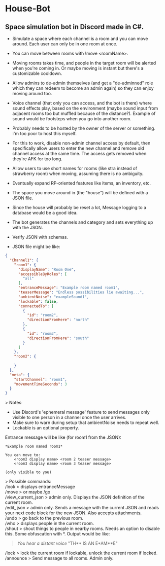 # House-Bot
## Space simulation bot in Discord made in C#.

- Simulate a space where each channel is a room and you can move around. Each user can only be in one room at once.
- You can move between rooms with !move \<roomName>.
- Moving rooms takes time, and people in the target room will be alerted when you're coming in. Or maybe moving is instant but there's a customizable cooldown.
- Allow admins to de-admin themselves (and get a "de-adminned" role which they can redeem to become an admin again) so they can enjoy moving around too.
- Voice channel (that only you can access, and the bot is there) where sound effects play, based on the environment (maybe sound input from adjacent rooms too but muffled because of the distance?). Example of sound would be footsteps when you go into another room.
  
- Probably needs to be hosted by the owner of the server or something. I'm too poor to host this myself.
- For this to work, disable non-admin channel access by default, then specifically allow users to enter the new channel and remove old channel access at the same time. The access gets removed when they're AFK for too long.
- Allow users to use short names for rooms (like stra instead of strawberry room) when moving, assuming there is no ambiguity.
- Eventually expand RP-oriented features like items, an inventory, etc.
- The space you move around in (the "house") will be defined with a JSON file.
- Since the house will probably be reset a lot, Message logging to a database would be a good idea.
- The bot generates the channels and category and sets everything up with the JSON.
- Verify JSON with schemas.
- JSON file might be like:
```json
{
  "Channel1": {
    "room1": {
      "displayName": "Room One",
      "accessibleByRoles": [
        "all"
      ],
      "entranceMessage": "Example room named room1",
      "teaserMessage": "Endless possibilities lie awaiting...",
      "ambientNoise": "exampleSound1",
      "lockable": false,
      "connectedTo": [
        {
          "id": "room2",
          "directionFromHere": "north"
        },
        {
          "id": "room3",
          "directionFromHere": "south"
        }
      ]
    },
    "room2": {
      
    }
  },
  "meta": {
    "startChannel": "room1",
    "movementTimeSeconds": 3
  }
}
```
\> Notes:
- Use Discord's 'ephemeral message' feature to send messages only visible to one person in a channel once the user arrives.  
- Make sure to warn during setup that ambientNoise needs to repeat well.  
- Lockable is an optional property.  
  
Entrance message will be like (for room1 from the JSON):
```
*Example room named room1*

You can move to:
    <room2 display name> <room 2 teaser message>
    <room3 display name> <room 3 teaser message>

(only visible to you)
```
\> Possible commands:  
/look > displays entranceMessage  
/move > or maybe /go  
/view_current_json > admin only. Displays the JSON definition of the current room.  
/edit_json > admin only. Sends a message with the current JSON and reads your next code block for the new JSON. Also accepts attachments.  
/undo > go back to the previous room.  
/who > displays people in the current room.  
/shout > shout things to people in nearby rooms. Needs an option to disable this. Some obfuscation with \*. Output would be like:  
> *You hear a distant voice* "TH** IS AN E*AM**E"  

/lock > lock the current room if lockable, unlock the current room if locked.  
/announce > Send message to all rooms. Admin only.
